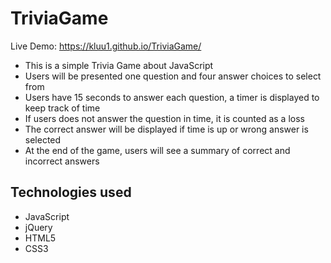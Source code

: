 # TriviaGame
Live Demo: https://kluu1.github.io/TriviaGame/
- This is a simple Trivia Game about JavaScript
- Users will be presented one question and four answer choices to select from
- Users have 15 seconds to answer each question, a timer is displayed to keep track of time
- If users does not answer the question in time, it is counted as a loss
- The correct answer will be displayed if time is up or wrong answer is selected
- At the end of the game, users will see a summary of correct and incorrect answers

## Technologies used
- JavaScript
- jQuery
- HTML5
- CSS3
